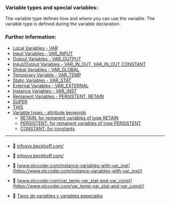 ### Variable types and special variables:


The variable type defines how and where you can use the variable. The variable type is defined during the variable declaration.

### Further Information:
- [Local Variables - VAR](https://infosys.beckhoff.com/content/1033/tc3_plc_intro/2528755083.html)
- [Input Variables - VAR_INPUT](https://infosys.beckhoff.com/content/1033/tc3_plc_intro/2528760459.html)
- [Output Variables - VAR_OUTPUT](https://infosys.beckhoff.com/content/1033/tc3_plc_intro/2528765835.html)
- [Input/Output Variables - VAR_IN_OUT, VAR_IN_OUT CONSTANT](https://infosys.beckhoff.com/content/1033/tc3_plc_intro/2528771211.html)
- [Global Variables - VAR_GLOBAL](https://infosys.beckhoff.com/content/1033/tc3_plc_intro/2528776587.html)
- [Temporary Variable - VAR_TEMP](https://infosys.beckhoff.com/content/1033/tc3_plc_intro/2528781963.html)
- [Static Variables - VAR_STAT](https://infosys.beckhoff.com/content/1033/tc3_plc_intro/2528787339.html)
- [External Variables - VAR_EXTERNAL](https://infosys.beckhoff.com/content/1033/tc3_plc_intro/2528792715.html)
- [Instance Variables - VAR_INST](https://infosys.beckhoff.com/content/1033/tc3_plc_intro/2528798091.html)
- [Remanent Variables - PERSISTENT, RETAIN](https://infosys.beckhoff.com/content/1033/tc3_plc_intro/2528803467.html)
- [SUPER](https://infosys.beckhoff.com/content/1033/tc3_plc_intro/2528837771.html)
- [THIS](https://infosys.beckhoff.com/content/1033/tc3_plc_intro/2528843147.html)
- [Variable types - attribute keywords](https://infosys.beckhoff.com/content/1033/tc3_plc_intro/2528848523.html)
    - [RETAIN: for remanent variables of type RETAIN](https://infosys.beckhoff.com/content/1033/tc3_plc_intro/2528803467.html)
    - [PERSISTENT: for remanent variables of type PERSISTENT](https://infosys.beckhoff.com/content/1033/tc3_plc_intro/2528803467.html)
    - [CONSTANT: for constants](https://infosys.beckhoff.com/content/1033/tc3_plc_intro/2529284235.html#2529371275)

***
### 
- 🔗 [infosys.beckhoff.com/](https://infosys.beckhoff.com/english.php?content=../content/1033/tc3_plc_intro/2528755083.html&id=)

- 🔗 [infosys.beckhoff.com/](https://infosys.beckhoff.com/english.php?content=../content/1033/tc3_plc_intro/2528798091.html&id=)

- 🔗 [www.plccoder.com/instance-variables-with-var_inst](https://www.plccoder.com/instance-variables-with-var_inst/)

- 🔗 [www.plccoder.com/var_temp-var_stat-and-var_const](https://www.plccoder.com/var_temp-var_stat-and-var_const/)

- 🔗 [Tipos de variables y variables especiales](https://infosys.beckhoff.com/content/1033/tc3_plc_intro/2528749707.html?id=3782076432056683724)
